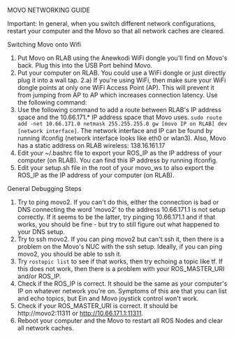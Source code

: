 MOVO NETWORKING GUIDE

Important: In general, when you switch different network configurations, restart your computer and
the Movo so that all network caches are cleared.

Switching Movo onto Wifi

1. Put Movo on RLAB using the Anewkodi WiFi dongle you'll find on Movo's back. Plug this
into the USB Port behind Movo.
2. Put your computer on RLAB. You could use a WiFi dongle or just directly plug it into a
wall tap.
   2.a) If you're using WiFi, then make sure your WiFi dongle points at only one WiFi Access Point (AP).
        This will prevent it from jumping from AP to AP which increases connection latency. Use the following
        command:
3. Use the following command to add a route between RLAB's IP address space and the 10.66.171.* IP address 
space that Movo uses. `sudo route add -net 10.66.171.0 netmask 255.255.255.0 gw [movo IP on RLAB] dev [network interface]`.
The network interface and IP can be found by running ifconfig (network interface looks like eth0 or wlan3). Also, Movo has a static address on RLAB wireless: 138.16.161.17
4. Edit your ~/.bashrc file to export your ROS_IP as the IP address of your computer (on RLAB). You can find this
IP address by running ifconfig.
5. Edit your setup.sh file in the root of your movo_ws to also export the ROS_IP as the IP address of your computer
(on RLAB).



General Debugging Steps

1. Try to ping movo2. If you can't do this, either the connection is bad or DNS connecting the word 'movo2' to
the address 10.66.171.1 is not setup correctly. If it seems to be the latter, try pinging 10.66.171.1 and if that
works, you should be fine - but try to still figure out what happened to your DNS setup.
2. Try to ssh movo2. If you can ping movo2 but can't ssh it, then there is a problem on the Movo's NUC with the
ssh setup. Ideally, if you can ping movo2, you should be able to ssh it.
3. Try `rostopic list` to see if that works, then try echoing a topic like tf. If this does not work, then there is a
problem with your ROS_MASTER_URI and/or ROS_IP.
4. Check if the ROS_IP is correct. It should be the same as your computer's IP on whatever network you're on.
Symptoms of this are that you can list and echo topics, but Ein and Movo joystick control won't work.
5. Check if your ROS_MASTER_URI is correct. It should be http://movo2:11311 or http://10.66.171.1:11311.
6. Reboot your computer and the Movo to restart all ROS Nodes and clear all network caches.
